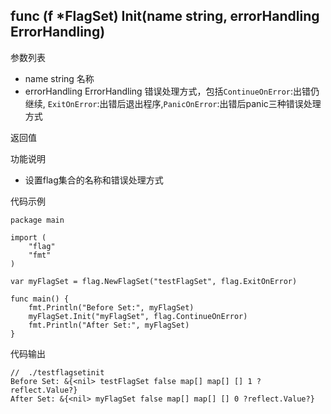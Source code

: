 ## func (f *FlagSet) Init(name string, errorHandling ErrorHandling)

参数列表
- name string 名称
- errorHandling ErrorHandling 错误处理方式，包括`ContinueOnError`:出错仍继续, `ExitOnError`:出错后退出程序,`PanicOnError`:出错后panic三种错误处理方式

返回值

功能说明
- 设置flag集合的名称和错误处理方式

代码示例
        
    package main
    
    import (
    	"flag"
    	"fmt"
    )
    
    var myFlagSet = flag.NewFlagSet("testFlagSet", flag.ExitOnError)
    
    func main() {
    	fmt.Println("Before Set:", myFlagSet)
    	myFlagSet.Init("myFlagSet", flag.ContinueOnError)
    	fmt.Println("After Set:", myFlagSet)
    }

代码输出
        
    //  ./testflagsetinit 
    Before Set: &{<nil> testFlagSet false map[] map[] [] 1 ?reflect.Value?}
    After Set: &{<nil> myFlagSet false map[] map[] [] 0 ?reflect.Value?}
